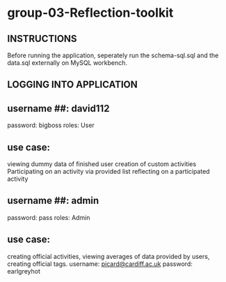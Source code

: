 # group-03-Reflection-toolkit #

## INSTRUCTIONS ##
Before running the application, seperately run the schema-sql.sql and the data.sql externally on MySQL workbench.

## LOGGING INTO APPLICATION ##
## username ##: david112
password: bigboss
roles: User

## use case: ##
viewing dummy data of finished user
creation of custom activities 
Participating on an activity via provided list
reflecting on a participated activity

## username ##: admin
password: pass
roles: Admin

## use case:  ##
creating official activities, viewing averages of data provided by users, creating official tags.
username: picard@cardiff.ac.uk
password: earlgreyhot

